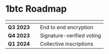 # 1btc Roadmap



<table data-view="cards"><thead><tr><th></th><th></th><th></th></tr></thead><tbody><tr><td><strong>Q3 2023</strong></td><td></td><td>End to end encryption</td></tr><tr><td><strong>Q4 2023</strong></td><td></td><td>Signature-verified voting</td></tr><tr><td><strong>Q1 2024</strong></td><td></td><td>Collective inscriptions</td></tr></tbody></table>
